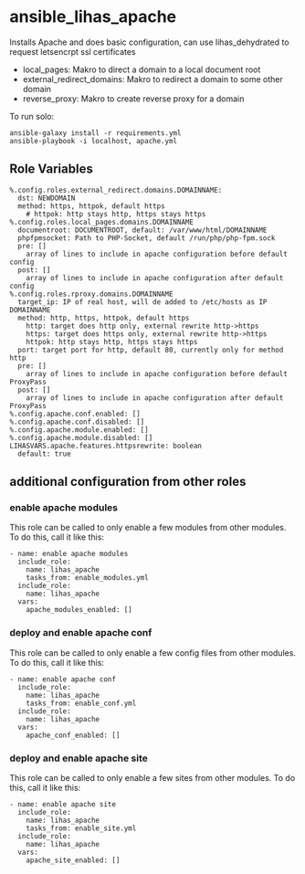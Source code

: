 # ansible_lihas_apache
Installs Apache and does basic configuration, can use lihas_dehydrated to request letsencrpt ssl certificates

* local_pages: Makro to direct a domain to a local document root
* external_redirect_domains: Makro to redirect a domain to some other domain
* reverse_proxy: Makro to create reverse proxy for a domain

To run solo:
```
ansible-galaxy install -r requirements.yml
ansible-playbook -i localhost, apache.yml
```
## Role Variables
```
%.config.roles.external_redirect.domains.DOMAINNAME:
  dst: NEWDOMAIN
  method: https, httpok, default https
    # httpok: http stays http, https stays https
%.config.roles.local_pages.domains.DOMAINNAME
  documentroot: DOCUMENTROOT, default: /var/www/html/DOMAINNAME
  phpfpmsocket: Path to PHP-Socket, default /run/php/php-fpm.sock
  pre: []
    array of lines to include in apache configuration before default config
  post: []
    array of lines to include in apache configuration after default config
%.config.roles.rproxy.domains.DOMAINNAME
  target_ip: IP of real host, will de added to /etc/hosts as IP DOMAINNAME
  method: http, https, httpok, default https
    http: target does http only, external rewrite http->https
    https: target does https only, external rewrite http->https
    httpok: http stays http, https stays https
  port: target port for http, default 80, currently only for method http
  pre: []
    array of lines to include in apache configuration before default ProxyPass
  post: []
    array of lines to include in apache configuration after default ProxyPass
%.config.apache.conf.enabled: []
%.config.apache.conf.disabled: []
%.config.apache.module.enabled: []
%.config.apache.module.disabled: []
LIHASVARS.apache.features.httpsrewrite: boolean
  default: true
```

## additional configuration from other roles
### enable apache modules
This role can be called to only enable a few modules from other modules. To do this, call it like this:
```
- name: enable apache modules
  include_role:
    name: lihas_apache
    tasks_from: enable_modules.yml
  include_role:
    name: lihas_apache
  vars:
    apache_modules_enabled: []
```
### deploy and enable apache conf
This role can be called to only enable a few config files from other modules. To do this, call it like this:
```
- name: enable apache conf
  include_role:
    name: lihas_apache
    tasks_from: enable_conf.yml
  include_role:
    name: lihas_apache
  vars:
    apache_conf_enabled: []
```
### deploy and enable apache site
This role can be called to only enable a few sites from other modules. To do this, call it like this:
```
- name: enable apache site
  include_role:
    name: lihas_apache
    tasks_from: enable_site.yml
  include_role:
    name: lihas_apache
  vars:
    apache_site_enabled: []
```
